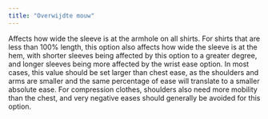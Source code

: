 ```yaml
---
title: "Overwijdte mouw"
---
```


Affects how wide the sleeve is at the armhole on all shirts. For shirts that are less than 100% length, this option also affects how wide the sleeve is at the hem, with shorter sleeves being affected by this option to a greater degree, and longer sleeves being more affected by the wrist ease option. In most cases, this value should be set larger than chest ease, as the shoulders and arms are smaller and the same percentage of ease will translate to a smaller absolute ease. For compression clothes, shoulders also need more mobility than the chest, and very negative eases should generally be avoided for this option.

